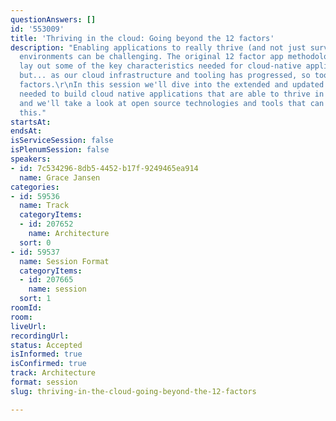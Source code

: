 ```yaml
---
questionAnswers: []
id: '553009'
title: 'Thriving in the cloud: Going beyond the 12 factors'
description: "Enabling applications to really thrive (and not just survive) in cloud
  environments can be challenging. The original 12 factor app methodology helped to
  lay out some of the key characteristics needed for cloud-native applications...
  but... as our cloud infrastructure and tooling has progressed, so too have these
  factors.\r\nIn this session we'll dive into the extended and updated 15 factors
  needed to build cloud native applications that are able to thrive in this environment,
  and we'll take a look at open source technologies and tools that can help us achieve
  this."
startsAt: 
endsAt: 
isServiceSession: false
isPlenumSession: false
speakers:
- id: 7c534296-8db5-4452-b17f-9249465ea914
  name: Grace Jansen
categories:
- id: 59536
  name: Track
  categoryItems:
  - id: 207652
    name: Architecture
  sort: 0
- id: 59537
  name: Session Format
  categoryItems:
  - id: 207665
    name: session
  sort: 1
roomId: 
room: 
liveUrl: 
recordingUrl: 
status: Accepted
isInformed: true
isConfirmed: true
track: Architecture
format: session
slug: thriving-in-the-cloud-going-beyond-the-12-factors

---
```

